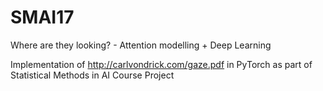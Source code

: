 # SMAI17
Where are they looking? - Attention modelling + Deep Learning

Implementation of http://carlvondrick.com/gaze.pdf in PyTorch
as part of Statistical Methods in AI Course Project
